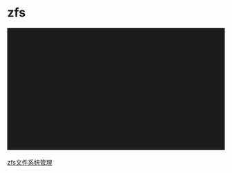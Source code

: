 zfs
====

![zfs snapshot用法示例](./zfs.svg)

[zfs文件系统管理](https://docs.oracle.com/cd/E26926_01/html/E25826/toc.html)
